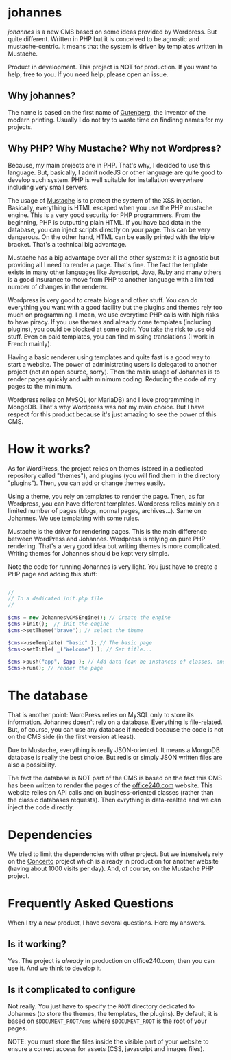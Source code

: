 # johannes

*johannes* is a new CMS based on some ideas provided by Wordpress. But quite different. Written in PHP but
it is conceived to be agnostic and mustache-centric. It means that the system is driven by templates
written in Mustache.

Product in development. This project is NOT for production. If you want to help, free to you. If you
need help, please open an issue.

## Why johannes?

The name is based on the first name of [Gutenberg](https://en.wikipedia.org/wiki/Johannes_Gutenberg),
the inventor of the modern printing. Usually I do not try to waste time on findinng names for my projects.

## Why PHP? Why Mustache? Why not Wordpress?

Because, my main projects are in PHP. That's why, I decided to use this language. But, basically,
I admit nodeJS or other language are quite good to develop such system. PHP is well suitable for
installation everywhere including very small servers.

The usage of [Mustache](https://mustache.github.io/) is to protect the system of the
XSS injection. Basically, everything is HTML escaped when you use the PHP mustache engine.
This is a very good security for PHP programmers. From the beginning, PHP is outputting
plain HTML. If you have bad data in the database, you can inject scripts directly on your page.
This can be very dangerous. On the other hand, HTML can be easily printed with the triple
bracket. That's a technical big advantage.

Mustache has a big advantage over all the other systems: it is agnostic but providing
all I need to render a page. That's fine. The fact the template exists in many other
languages like Javascript, Java, Ruby and many others is a good insurance to move from
PHP to another language with a limited number of changes in the renderer. 

Wordpress is very good to create blogs and other stuff. You can do everything you want 
with a good facility but the plugins and themes rely too much on programming. I mean,
we use everytime PHP calls with high risks to have piracy. If you use themes and already
done templates (including plugins), you could be blocked at some point. You take the risk 
to use old stuff. Even on paid templates, you can find missing translations (I work in French
mainly).

Having a basic renderer using templates and quite fast is a good way to start a website.
The power of administrating users is delegated to another project (not an open source, sorry).
Then the main usage of Johannes is to render pages quickly and with minimum coding. Reducing the
code of my pages to the minimum. 

Wordpress relies on MySQL (or MariaDB) and I love programming in MongoDB. That's why Wordpress
was not my main choice. But I have respect for this product because it's just amazing to see
the power of this CMS.

# How it works?

As for WordPress, the project relies on themes (stored in a dedicated repository called
"themes"), and plugins (you will find them in the directory "plugins"). Then, you
can add or change themes easily.

Using a theme, you rely on templates to render the page. Then, as for Wordpress, you can have
different templates. Wordpress relies mainly on a limited number of pages (blogs, normal pages,
archives...). Same on Johannes. We use templating with some rules.

Mustache is the driver for rendering pages. This is the main difference between WordPress
and Johannes. Wordpress is relying on pure PHP rendering. That's a very good idea but writing
themes is more complicated. Writing themes for Johannes should be kept very simple.

Note the code for running Johannes is very light. You just have to create a PHP page and adding
this stuff:

```php

//
// In a dedicated init.php file
//

$cms = new Johannes\CMSEngine(); // Create the engine
$cms->init();  // init the engine
$cms->setTheme("brave"); // select the theme

$cms->useTemplate( "basic" ); // The basic page
$cms->setTitle( _("Welcome") ); // Set title...
 	
$cms->push("app", $app ); // Add data (can be instances of classes, anonymous functions or arrays)
$cms->run(); // render the page

```

# The database

That is another point: WordPress relies on MySQL only to store its information.
Johannes doesn't rely on a database. Everything is file-related. But, of course,
you can use any database if needed because the code is not on the CMS side (in
the first version at least).

Due to Mustache, everything is really JSON-oriented. It means a MongoDB database is
really the best choice. But redis or simply JSON written files are also a possibility.

The fact the database is NOT part of the CMS is based on the fact this CMS has been
written to render the pages of the [office240.com](https://www.office240.com) website.
This website relies on API calls and on business-oriented classes (rather than the
classic databases requests). Then evrything is data-realted and we can inject the
code directly.

# Dependencies

We tried to limit the dependencies with other project. But we intensively rely on
the [Concerto](https://github.com/wrey75/concerto) project which is already in
production for another website (having about 1000 visits per day). And, of course,
on the Mustache PHP project.

# Frequently Asked Questions
 
When I try a new product, I have several questions. Here my answers.

## Is it working?

Yes. The project is _already_ in production on office240.com, then you can use it.
And we think to develop it.

## Is it complicated to configure

Not really. You just have to specify the `ROOT` directory dedicated to Johannes
(to store the themes, the templates, the plugins). By default, it is based
on `$DOCUMENT_ROOT/cms` where `$DOCUMENT_ROOT` is the root of your pages.

NOTE: you must store the files inside the visible part of your website to ensure
a correct access for assets (CSS, javascript and images files).
   


 

